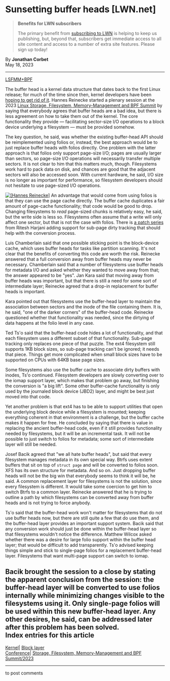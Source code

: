 # Sunsetting buffer heads [LWN.net]

> **Benefits for LWN subscribers**
> 
> The primary benefit from [subscribing to LWN](/Promo/nst-nag5/subscribe) is helping to keep us publishing, but, beyond that, subscribers get immediate access to all site content and access to a number of extra site features. Please sign up today! 

By **Jonathan Corbet**  
May 18, 2023 

* * *

[LSFMM+BPF](/Articles/lsfmmbpf2023)

The buffer head is a kernel data structure that dates back to the first Linux release; for much of the time since then, kernel developers have been [hoping to get rid of it](/Articles/930173/). Hannes Reinecke started a plenary session at the 2023 [Linux Storage, Filesystem, Memory-Management and BPF Summit](/Articles/lsfmmbpf2023) by saying that everybody agrees that buffer heads are a bad idea, but there is less agreement on how to take them out of the kernel. The core functionality they provide — facilitating sector-size I/O operations to a block device underlying a filesystem — must be provided somehow. 

The key question, he said, was whether the existing buffer-head API should be reimplemented using folios or, instead, the best approach would be to just replace buffer heads with folios directly. One problem with the latter approach is that folios only support page-size I/O; pages are usually larger than sectors, so page-size I/O operations will necessarily transfer multiple sectors. It is not clear to him that this matters much, though. Filesystems work hard to pack data on disk, and chances are good that the adjacent sectors will also be accessed soon. With current hardware, he said, I/O size is no longer as important for performance, so filesystem developers should not hesitate to use page-sized I/O operations. 

[![\[Hannes Reinecke\]](https://static.lwn.net/images/conf/2023/lsfmm/HannesReinecke-sm.png)](/Articles/931915/) An advantage that would come from using folios is that they can use the page cache directly. The buffer cache duplicates a fair amount of page-cache functionality; that code would be good to drop. Changing filesystems to _read_ page-sized chunks is relatively easy, he said, but the write side is less so. Filesystems often assume that a write will only affect one sector, but that is not the case with folios. There is [a patch series](/ml/linux-fsdevel/cover.1683208091.git.ritesh.list@gmail.com/) from Ritesh Harjani adding support for sub-page dirty tracking that should help with the conversion process. 

Luis Chamberlain said that one possible sticking point is the block-device cache, which uses buffer heads for tasks like partition scanning. It's not clear that the benefits of converting this code are worth the risk. Reinecke answered that a full conversion away from buffer heads may never be necessary. Chamberlain said that a number of filesystems use buffer heads for metadata I/O and asked whether they wanted to move away from that; the answer appeared to be "yes". Jan Kara said that moving away from buffer heads was important, but that there is still a need for some sort of intermediate layer; Reinecke agreed that a drop-in replacement for buffer heads is important. 

Kara pointed out that filesystems use the buffer-head layer to maintain the association between sectors and the inode of the file containing them. It is, he said, "one of the darker corners" of the buffer-head code. Reinecke questioned whether that functionality was needed, since the dirtying of data happens at the folio level in any case. 

Ted Ts'o said that the buffer-head code hides a lot of functionality, and that each filesystem uses a different subset of that functionality. Sub-page tracking only replaces one piece of that puzzle. The ext4 filesystem still supports 1KB block sizes, so sub-page tracking can't be ignored; it needs that piece. Things get more complicated when small block sizes have to be supported on CPUs with 64KB base page sizes. 

Some filesystems also use the buffer cache to associate dirty buffers with inodes, Ts'o continued. Filesystem developers are slowly converting over to the iomap support layer, which makes that problem go away, but finishing the conversion is "a big lift". Some other buffer-cache functionality is only used by the journaled block device (JBD2) layer, and might be best just moved into that code. 

Yet another problem is that ext4 has to be able to support utilities that open the underlying block device while a filesystem is mounted; keeping everything coherent in that environment is a challenge, but the buffer cache makes it happen for free. He concluded by saying that there is value in replacing the ancient buffer-head code, even if it still provides functionality needed by filesystems, but it will be an incremental task. It will not be possible to just switch to folios for metadata; some sort of intermediate layer will still be needed. 

Josef Bacik agreed that "we all hate buffer heads", but said that every filesystem manages metadata in its own special way. Btrfs uses extent buffers that sit on top of `struct page` and will be converted to folios soon. XFS has its own structure for metadata. And so on. Just dropping buffer heads will not be the big win that everybody seems to think it will be, he said. A common replacement layer for filesystems is not the solution, since every filesystem is different. It would take some coercion to get him to switch Btrfs to a common layer. Reinecke answered that he is trying to outline a path by which filesystems can be converted away from buffer heads and is not trying to force anybody. 

Ts'o said that the buffer-head work won't matter for filesystems that do not use buffer heads now, but there are still quite a few that do use them, and the buffer-head layer provides an important support system. Bacik said that any conversion work should just be done within the buffer-head layer so that filesystems wouldn't notice the difference. Matthew Wilcox asked whether there was a desire for large folio support within the buffer head layer; that would be difficult to add transparently. Ts'o advised keeping things simple and stick to single-page folios for a replacement buffer-head layer. Filesystems that want multi-page support can switch to iomap. 

Bacik brought the session to a close by stating the apparent conclusion from the session: the buffer-head layer will be converted to use folios internally while minimizing changes visible to the filesystems using it. Only single-page folios will be used within this new buffer-head layer. Any other desires, he said, can be addressed later after this problem has been solved.  
Index entries for this article  
---  
[Kernel](/Kernel/Index)| [Block layer](/Kernel/Index#Block_layer)  
[Conference](/Archives/ConferenceIndex/)| [Storage, Filesystem, Memory-Management and BPF Summit/2023](/Archives/ConferenceIndex/#Storage_Filesystem_Memory-Management_and_BPF_Summit-2023)  
  


* * *

to post comments 
